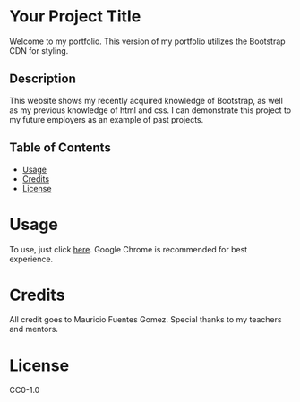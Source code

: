 # Your Project Title
Welcome to my portfolio. This version of my portfolio utilizes the Bootstrap CDN for styling.

## Description
This website shows my recently acquired knowledge of Bootstrap, as well as my previous knowledge of html and css. I can demonstrate this project to my future employers as an example of past projects.

## Table of Contents

* [Usage](#usage)
* [Credits](#credits)
* [License](#license)

# Usage
To use, just click [here](https://mfg-art.github.io/Homework/02-Bootstrap-Portfolio/). Google Chrome is recommended for best experience.

# Credits
All credit goes to Mauricio Fuentes Gomez. Special thanks to my teachers and mentors.

# License
CC0-1.0
